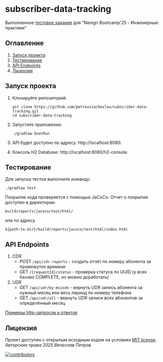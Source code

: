 # subscriber-data-tracking

Выполненное [тестовое задание](./task.md) для "Nexign Bootcamp'25 - Инженерные практики"

## Оглавление
1. [Запуск проекта](#run)
2. [Тестирование](#tests)
3. [API Endpoints](#api-endpoints)
4. [Лицензия](#license)

## Запуск проекта <a name="run"></a>

1. Клонируйте репозиторий:
    ```shell
    git clone https://github.com/petrovviacheslav/subscriber-data-tracking.git
    cd subscriber-data-tracking
    ```
2. Запустите приложение:
   ```shell
   ./gradlew bootRun
   ```

3. API будет доступно по адресу: http://localhost:8080.
4. Консоль H2 Database: http://localhost:8080/h2-console.

## Тестирование <a name="tests"></a>

Для запуска тестов выполните команду:
```shell
./gradlew test
```

Покрытие кода проверяется с помощью JaCoCo. Отчет о покрытии доступен в директории:
```
build/reports/jacoco/test/html/
``` 
или по адресу 
```
${path-to-dir}/build/reports/jacoco/test/html/index.html
```

## API Endpoints <a name="api-endpoints"></a>

1. CDR
   - POST ```/api/cdr-reports``` - создать отчёт по номеру абонента за промежуток времени
   - GET ```/{requestId}/status``` - проверка статуса по UUID (у всех базово COMPLETE, но можно доработать) 
2. UDR
   - GET ```/api/udr/by-msisdn``` - вернуть UDR запись абонента за нужный месяц или весь период по номеру телефона
   - GET ```/api/udr/all``` - вернуть UDR записи всех абонентов за определённый месяц

[Примеры http-запросов и ответов](./http.md)

## Лицензия <a name="license"></a>

Проект доступен с открытым исходным кодом на условиях [MIT license](./LICENSE).<br>
*Авторские права 2025 Вячеслав Петров*<br>

<a href="https://github.com/petrovviacheslav/subscriber-data-tracking/graphs/contributors">
  <img alt="contributors" src="https://contrib.rocks/image?repo=petrovviacheslav/subscriber-data-tracking" />
</a><br>
